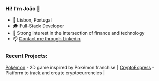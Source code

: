 ##
### Hi! I'm João 👋
- 📍 Lisbon, Portugal
- 🎓 Full-Stack Developer 
- 💼 Strong interest in the intersection of finance and technology
- 📫 [Contact me through Linkedin](https://www.linkedin.com/in/jcarrilho11/)

##
### Recent Projects:
[Pokémon](https://jcarrilho.github.io/canvas-project-pokemon/) - 2D game inspired by Pokémon franchise | 
[CryptoExpress](https://vast-puce-sheep-cap.cyclic.app/home) - Platform to track and create cryptocurrencies | 
##

<!--
- 🔭 I’m currently working on ...
- 🌱 I’m currently learning ...
- 👯 I’m looking to collaborate on ...
- 🤔 I’m looking for help with ...
- 💬 Ask me about ...
- 📫 How to reach me: ...
- 😄 Pronouns: ...
- ⚡ Fun fact: ...

##
### 
##
-->
